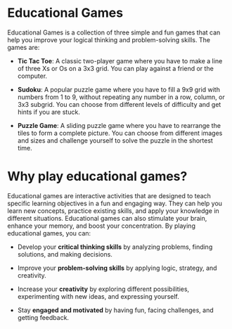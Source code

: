 # Educational Games

Educational Games is a collection of three simple and fun games that can help you improve your logical thinking and problem-solving skills. The games are:

* **Tic Tac Toe**: A classic two-player game where you have to make a line of three Xs or Os on a 3x3 grid. You can play against a friend or the computer.

* **Sudoku**: A popular puzzle game where you have to fill a 9x9 grid with numbers from 1 to 9, without repeating any number in a row, column, or 3x3 subgrid. You can choose from different levels of difficulty and get hints if you are stuck.

* **Puzzle Game**: A sliding puzzle game where you have to rearrange the tiles to form a complete picture. You can choose from different images and sizes and challenge yourself to solve the puzzle in the shortest time.

# Why play educational games? 

Educational games are interactive activities that are designed to teach specific learning objectives in a fun and engaging way. They can help you learn new concepts, practice existing skills, and apply your knowledge in different situations. Educational games can also stimulate your brain, enhance your memory, and boost your concentration. By playing educational games, you can:

* Develop your **critical thinking skills** by analyzing problems, finding solutions, and making decisions.

* Improve your **problem-solving skills** by applying logic, strategy, and creativity.

* Increase your **creativity** by exploring different possibilities, experimenting with new ideas, and expressing yourself.

* Stay **engaged and motivated** by having fun, facing challenges, and getting feedback.

